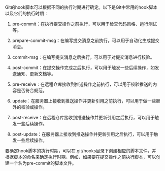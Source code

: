 Git的hook脚本可以根据不同的执行时期进行确定。以下是Git中常用的hook脚本以及它们的执行时期：

1. pre-commit：在执行提交操作之前执行，可以用于检查代码风格、运行测试等。
    
2. prepare-commit-msg：在编写提交消息之前执行，可以用于自动化生成提交消息。
    
3. commit-msg：在编写提交消息之后执行，可以用于对提交消息进行校验。
    
4. post-commit：在提交操作完成之后执行，可以用于触发一些后续操作，如发送通知、更新文档等。
    
5. pre-receive：在远程仓库接收到推送操作之前执行，可以用于校验推送的内容是否符合规范。
    
6. update：在服务器上接收到推送操作并更新引用之前执行，可以用于做一些额外的校验或操作。
    
7. post-receive：在远程仓库接收到推送操作并更新引用之后执行，可以用于触发一些后续操作。
    
8. post-update：在服务器上接收到推送操作并更新引用之后执行，可以用于触发一些后续操作。
    

要确定hook脚本的执行时期，可以在.git/hooks目录下创建相应的脚本文件，并根据脚本的命名来确定执行时期。例如，如果要在提交操作之前执行脚本，可以创建一个名为pre-commit的脚本文件。